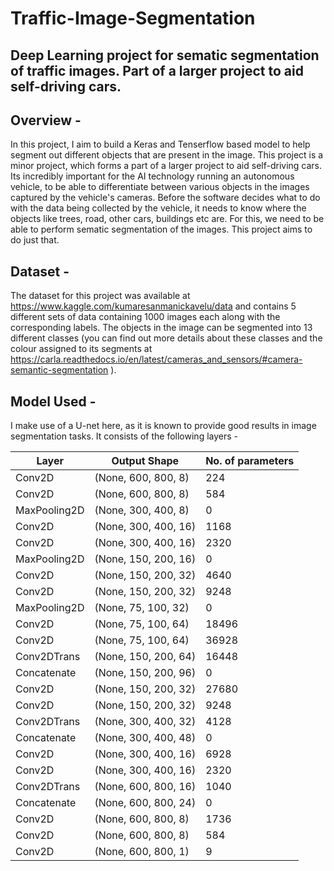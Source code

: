 # Traffic-Image-Segmentation
## Deep Learning project for sematic segmentation of traffic images. Part of a larger project to aid self-driving cars.


## Overview - 
In this project, I aim to build a Keras and Tenserflow based model to help segment out different objects that are present in the image. 
This project is a minor project, which forms a part of a larger project to aid self-driving cars. Its incredibly important for the AI technology running an autonomous vehicle, to be able to differentiate between various objects in the images captured by the vehicle's cameras. Before the software decides what to do with the data being collected by the vehicle, it needs to know where the objects like trees, road, other cars, buildings etc are. For this, we need to be able to perform sematic segmentation of the images.
This project aims to do just that.

## Dataset - 
The dataset for this project was available at https://www.kaggle.com/kumaresanmanickavelu/data and contains 5 different sets of data containing 1000 images each along with the corresponding labels. The objects in the image can be segmented into 13 different classes (you can find out more details about these classes and the colour assigned to its segments at https://carla.readthedocs.io/en/latest/cameras_and_sensors/#camera-semantic-segmentation ).

## Model Used -
I make use of a U-net here, as it is known to provide good results in image segmentation tasks. It consists of the following layers -

| Layer | Output Shape | No. of parameters |
|-------|--------------|-------------------|
| Conv2D | (None, 600, 800, 8) | 224 |
| Conv2D | (None, 600, 800, 8) | 584 |
| MaxPooling2D | (None, 300, 400, 8) | 0 |
| Conv2D | (None, 300, 400, 16) | 1168 |
| Conv2D | (None, 300, 400, 16) | 2320 |
| MaxPooling2D | (None, 150, 200, 16) | 0 |
| Conv2D | (None, 150, 200, 32) | 4640 |
| Conv2D | (None, 150, 200, 32) | 9248 |
| MaxPooling2D | (None, 75, 100, 32) | 0 |
| Conv2D | (None, 75, 100, 64) | 18496 |
| Conv2D | (None, 75, 100, 64) | 36928 |
| Conv2DTrans  | (None, 150, 200, 64) | 16448 |
| Concatenate | (None, 150, 200, 96) | 0 |
| Conv2D | (None, 150, 200, 32) | 27680  |
| Conv2D | (None, 150, 200, 32) | 9248 |
| Conv2DTrans | (None, 300, 400, 32) | 4128 |
| Concatenate | (None, 300, 400, 48) | 0 |
| Conv2D | (None, 300, 400, 16) | 6928 |
| Conv2D | (None, 300, 400, 16) | 2320 |
| Conv2DTrans | (None, 600, 800, 16) | 1040 |
| Concatenate | (None, 600, 800, 24) | 0 |
| Conv2D | (None, 600, 800, 8) | 1736 |
| Conv2D | (None, 600, 800, 8) | 584 |
| Conv2D | (None, 600, 800, 1) | 9 |
